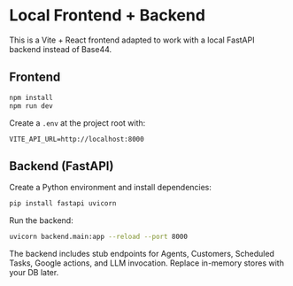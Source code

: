# Local Frontend + Backend

This is a Vite + React frontend adapted to work with a local FastAPI backend instead of Base44.

## Frontend

```bash
npm install
npm run dev
```

Create a `.env` at the project root with:

```
VITE_API_URL=http://localhost:8000
```

## Backend (FastAPI)

Create a Python environment and install dependencies:

```bash
pip install fastapi uvicorn
```

Run the backend:

```bash
uvicorn backend.main:app --reload --port 8000
```

The backend includes stub endpoints for Agents, Customers, Scheduled Tasks, Google actions, and LLM invocation. Replace in-memory stores with your DB later.